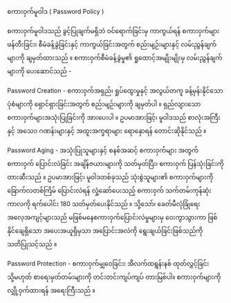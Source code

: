 စကားဝှက်မူဝါဒ ( Password Policy )

စကားဝှက်မူဝါဒသည် ခွင့်ပြုချက်မရှိဘဲ ဝင်ရောက်ခြင်းမှ ကာကွယ်ရန် စကားဝှက်များ ဖန်တီးခြင်း၊ စီမံခန့်ခွဲခြင်းနှင့် ကာကွယ်ခြင်းအတွက် စည်းမျဉ်းများနှင့် လမ်းညွှန်ချက်များကို ချမှတ်ထားသည် ။ စကားဝှက်စီမံခန့်ခွဲမှု၏ ရှုထောင့်အမျိုးမျိုးမှ လမ်းညွှန်ချက်များကို ပေးဆောင်သည် -

Password Creation - စကားဝှက်အရှည်၊ ရှုပ်ထွေးမှုနှင့် အလွယ်တကူ ခန့်မှန်းနိုင်သော ပုံစံများကို ရှောင်ရှားခြင်းအတွက် စည်းမျဉ်းများကို ချမှတ်ပါ ။ ရှည်လျားသော စကားဝှက်များအသုံးပြုခြင်းကို အားပေးပါ ။ ဥပမာအားဖြင့်၊ မူဝါဒသည် စာလုံးအကြီးနှင့် အသေး၊ ဂဏန်းများနှင့် အထူးအက္ခရာများ ရောနှောရန် တောင်းဆိုနိုင်သည် ။

Password Aging - အသုံးပြုသူများနှင့် စနစ်အဆင့် စကားဝှက်များ အတွက် စကားဝှက် ပြောင်းလဲခြင်း အချိန်ဇယားများကို သတ်မှတ်ပြီး၊ စကားဝှက် ပြန်သုံးခြင်းကို တားဆီးသည် ။ ဥပမာအားဖြင့်၊ မူဝါဒတစ်ခုသည် သုံးစွဲသူများ၏ စကားဝှက်များကို ခြောက်လတစ်ကြိမ် ပြောင်းလဲရန် လှုံ့ဆော်ပေးသည့် စကားဝှက် သက်တမ်းကုန်ဆုံးကာလကို ရက်ပေါင်း 180 သတ်မှတ်ပေးနိုင်သည် ။ သို့သော်၊ ခေတ်မီလုံခြုံရေးအလေ့အကျင့်များသည် မဖြစ်မနေစကားဝှက်ပြောင်းလဲမှုများမှ ဝေးကွာသွားကာ ဖြစ်နိုင်ချေရှိသော အပေးအယူရှိမှသာ အပြောင်းအလဲကို ရွေးချယ်ခြင်းဖြစ်သည်ကို သတိပြုသင့်သည် ။

Password Protection - စကားဝှက်မျှဝေခြင်း၊ အီလက်ထရွန်းနစ် ထုတ်လွှင့်ခြင်း သို့မဟုတ် စာရေးမှတ်တမ်းများကို တင်းတင်းကျပ်ကျပ် တားမြစ်ပါ။ စကားဝှက်များကို လျှို့ဝှက်ထားရန် အရေးကြီးသည် ။
